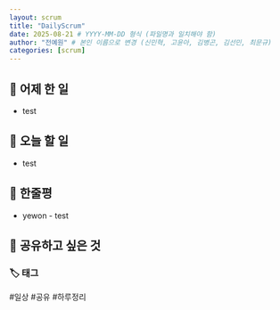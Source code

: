 ```yaml
---
layout: scrum
title: "DailyScrum"
date: 2025-08-21 # YYYY-MM-DD 형식 (파일명과 일치해야 함)
author: "전예원" # 본인 이름으로 변경 (신민혁, 고윤아, 김병곤, 김선민, 최문규)
categories: [scrum]
---
```


## 📝 어제 한 일

- test

## 🎯 오늘 할 일

- test

## 💭 한줄평

- yewon - test

## 🔗 공유하고 싶은 것

### 🏷️ 태그

#일상 #공유 #하루정리
